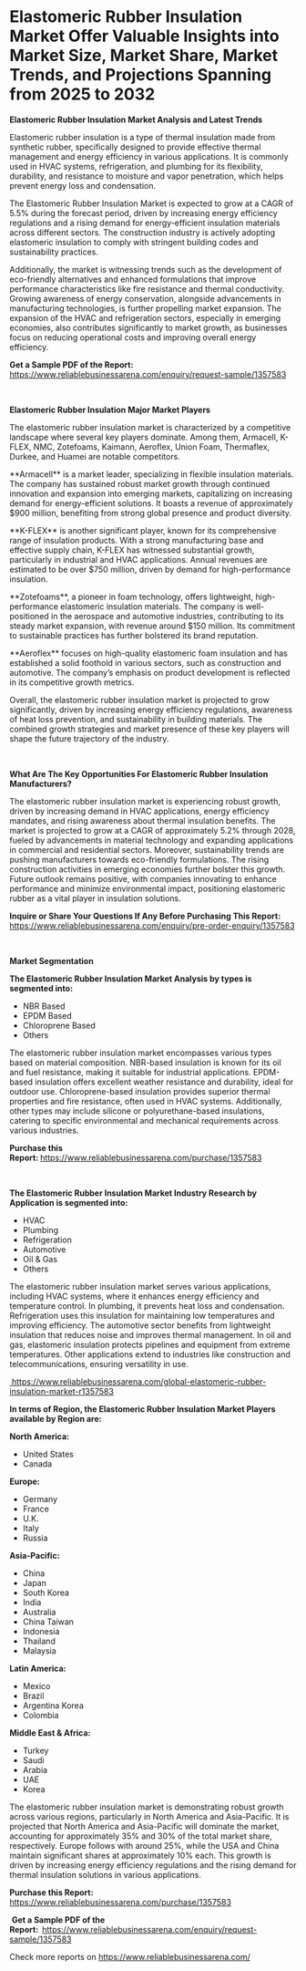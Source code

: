 <p><h1>Elastomeric Rubber Insulation Market Offer Valuable Insights into Market Size, Market Share, Market Trends, and Projections Spanning from 2025 to 2032</h1></p><p><strong>Elastomeric Rubber Insulation Market Analysis and Latest Trends</strong></p>
<p><p>Elastomeric rubber insulation is a type of thermal insulation made from synthetic rubber, specifically designed to provide effective thermal management and energy efficiency in various applications. It is commonly used in HVAC systems, refrigeration, and plumbing for its flexibility, durability, and resistance to moisture and vapor penetration, which helps prevent energy loss and condensation.</p><p>The Elastomeric Rubber Insulation Market is expected to grow at a CAGR of 5.5% during the forecast period, driven by increasing energy efficiency regulations and a rising demand for energy-efficient insulation materials across different sectors. The construction industry is actively adopting elastomeric insulation to comply with stringent building codes and sustainability practices. </p><p>Additionally, the market is witnessing trends such as the development of eco-friendly alternatives and enhanced formulations that improve performance characteristics like fire resistance and thermal conductivity. Growing awareness of energy conservation, alongside advancements in manufacturing technologies, is further propelling market expansion. The expansion of the HVAC and refrigeration sectors, especially in emerging economies, also contributes significantly to market growth, as businesses focus on reducing operational costs and improving overall energy efficiency.</p></p>
<p><strong>Get a Sample PDF of the Report:&nbsp;</strong> <a href="https://www.reliablebusinessarena.com/enquiry/request-sample/1357583?utm_campaign=3515&utm_medium=2&utm_source=Github&utm_content=ia&utm_term=31032025&utm_id=elastomeric-rubber-insulation">https://www.reliablebusinessarena.com/enquiry/request-sample/1357583</a></p>
<p>&nbsp;</p>
<p><strong>Elastomeric Rubber Insulation Major Market Players</strong></p>
<p><p>The elastomeric rubber insulation market is characterized by a competitive landscape where several key players dominate. Among them, Armacell, K-FLEX, NMC, Zotefoams, Kaimann, Aeroflex, Union Foam, Thermaflex, Durkee, and Huamei are notable competitors.</p><p>**Armacell** is a market leader, specializing in flexible insulation materials. The company has sustained robust market growth through continued innovation and expansion into emerging markets, capitalizing on increasing demand for energy-efficient solutions. It boasts a revenue of approximately $900 million, benefiting from strong global presence and product diversity.</p><p>**K-FLEX** is another significant player, known for its comprehensive range of insulation products. With a strong manufacturing base and effective supply chain, K-FLEX has witnessed substantial growth, particularly in industrial and HVAC applications. Annual revenues are estimated to be over $750 million, driven by demand for high-performance insulation.</p><p>**Zotefoams**, a pioneer in foam technology, offers lightweight, high-performance elastomeric insulation materials. The company is well-positioned in the aerospace and automotive industries, contributing to its steady market expansion, with revenue around $150 million. Its commitment to sustainable practices has further bolstered its brand reputation.</p><p>**Aeroflex** focuses on high-quality elastomeric foam insulation and has established a solid foothold in various sectors, such as construction and automotive. The company’s emphasis on product development is reflected in its competitive growth metrics.</p><p>Overall, the elastomeric rubber insulation market is projected to grow significantly, driven by increasing energy efficiency regulations, awareness of heat loss prevention, and sustainability in building materials. The combined growth strategies and market presence of these key players will shape the future trajectory of the industry.</p></p>
<p>&nbsp;</p>
<p><strong>What Are The Key Opportunities For Elastomeric Rubber Insulation Manufacturers?</strong></p>
<p><p>The elastomeric rubber insulation market is experiencing robust growth, driven by increasing demand in HVAC applications, energy efficiency mandates, and rising awareness about thermal insulation benefits. The market is projected to grow at a CAGR of approximately 5.2% through 2028, fueled by advancements in material technology and expanding applications in commercial and residential sectors. Moreover, sustainability trends are pushing manufacturers towards eco-friendly formulations. The rising construction activities in emerging economies further bolster this growth. Future outlook remains positive, with companies innovating to enhance performance and minimize environmental impact, positioning elastomeric rubber as a vital player in insulation solutions.</p></p>
<p><strong>Inquire or Share Your Questions If Any Before Purchasing This Report:</strong> <a href="https://www.reliablebusinessarena.com/enquiry/pre-order-enquiry/1357583?utm_campaign=3515&utm_medium=2&utm_source=Github&utm_content=ia&utm_term=31032025&utm_id=elastomeric-rubber-insulation">https://www.reliablebusinessarena.com/enquiry/pre-order-enquiry/1357583</a></p>
<p>&nbsp;</p>
<p><strong>Market Segmentation</strong></p>
<p><strong>The Elastomeric Rubber Insulation Market Analysis by types is segmented into:</strong></p>
<p><ul><li>NBR Based</li><li>EPDM Based</li><li>Chloroprene Based</li><li>Others</li></ul></p>
<p><p>The elastomeric rubber insulation market encompasses various types based on material composition. NBR-based insulation is known for its oil and fuel resistance, making it suitable for industrial applications. EPDM-based insulation offers excellent weather resistance and durability, ideal for outdoor use. Chloroprene-based insulation provides superior thermal properties and fire resistance, often used in HVAC systems. Additionally, other types may include silicone or polyurethane-based insulations, catering to specific environmental and mechanical requirements across various industries.</p></p>
<p><strong>Purchase this Report:&nbsp;</strong><a href="https://www.reliablebusinessarena.com/purchase/1357583?utm_campaign=3515&utm_medium=2&utm_source=Github&utm_content=ia&utm_term=31032025&utm_id=elastomeric-rubber-insulation">https://www.reliablebusinessarena.com/purchase/1357583</a></p>
<p>&nbsp;</p>
<p><strong>The Elastomeric Rubber Insulation Market Industry Research by Application is segmented into:</strong></p>
<p><ul><li>HVAC</li><li>Plumbing</li><li>Refrigeration</li><li>Automotive</li><li>Oil & Gas</li><li>Others</li></ul></p>
<p><p>The elastomeric rubber insulation market serves various applications, including HVAC systems, where it enhances energy efficiency and temperature control. In plumbing, it prevents heat loss and condensation. Refrigeration uses this insulation for maintaining low temperatures and improving efficiency. The automotive sector benefits from lightweight insulation that reduces noise and improves thermal management. In oil and gas, elastomeric insulation protects pipelines and equipment from extreme temperatures. Other applications extend to industries like construction and telecommunications, ensuring versatility in use.</p></p>
<p><a href="https://www.reliablebusinessarena.com/global-elastomeric-rubber-insulation-market-r1357583?utm_campaign=3515&utm_medium=2&utm_source=Github&utm_content=ia&utm_term=31032025&utm_id=elastomeric-rubber-insulation">&nbsp;https://www.reliablebusinessarena.com/global-elastomeric-rubber-insulation-market-r1357583</a></p>
<p><strong>In terms of Region, the Elastomeric Rubber Insulation Market Players available by Region are:</strong></p>
<p>
    <p> <strong> North America: </strong>
        <ul>
            <li>United States</li>
            <li>Canada</li>
        </ul>
        </p> 
    <p> <strong> Europe: </strong>
        <ul>
            <li>Germany</li>
            <li>France</li>
            <li>U.K.</li>
            <li>Italy</li>
            <li>Russia</li>
        </ul>
        </p> 
    <p> <strong> Asia-Pacific: </strong>
        <ul>
            <li>China</li>
            <li>Japan</li>
            <li>South Korea</li>
            <li>India</li>
            <li>Australia</li>
            <li>China Taiwan</li>
            <li>Indonesia</li>
            <li>Thailand</li>
            <li>Malaysia</li>
        </ul>
        </p> 
    <p> <strong> Latin America: </strong>
        <ul>
            <li>Mexico</li>
            <li>Brazil</li>
            <li>Argentina Korea</li>
            <li>Colombia</li>
        </ul>
        </p> 
    <p> <strong> Middle East & Africa: </strong>
        <ul>
            <li>Turkey</li>
            <li>Saudi</li>
            <li>Arabia</li>
            <li>UAE</li>
            <li>Korea</li>
        </ul>
    </p>
    </p>
<p><p>The elastomeric rubber insulation market is demonstrating robust growth across various regions, particularly in North America and Asia-Pacific. It is projected that North America and Asia-Pacific will dominate the market, accounting for approximately 35% and 30% of the total market share, respectively. Europe follows with around 25%, while the USA and China maintain significant shares at approximately 10% each. This growth is driven by increasing energy efficiency regulations and the rising demand for thermal insulation solutions in various applications.</p></p>
<p><strong>Purchase this Report: </strong><a href="https://www.reliablebusinessarena.com/purchase/1357583?utm_campaign=3515&utm_medium=2&utm_source=Github&utm_content=ia&utm_term=31032025&utm_id=elastomeric-rubber-insulation">https://www.reliablebusinessarena.com/purchase/1357583</a></p>
<p>&nbsp;<strong>Get a Sample PDF of the Report:&nbsp;&nbsp;</strong><a href="https://www.reliablebusinessarena.com/enquiry/request-sample/1357583?utm_campaign=3515&utm_medium=2&utm_source=Github&utm_content=ia&utm_term=31032025&utm_id=elastomeric-rubber-insulation">https://www.reliablebusinessarena.com/enquiry/request-sample/1357583</a></p>
<p><strong></strong></p>
<p>Check more reports on <a href="https://www.reliablebusinessarena.com/?utm_campaign=3515&utm_medium=2&utm_source=Github&utm_content=ia&utm_term=31032025&utm_id=elastomeric-rubber-insulation">https://www.reliablebusinessarena.com/</a></p>